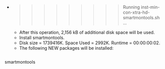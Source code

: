 * >>>>>>>>> Running inst-min-con-xtra-hd-smartmontools.sh ...
  * After this operation, 2,156 kB of additional disk space will be used.
  * Install smartmontools.
  * Disk size = 1739416K. Space Used = 2992K. Runtime = 00:00:00:02.
  * The following NEW packages will be installed:
  ```bash
smartmontools
  ```
